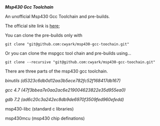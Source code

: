 ***Msp430 Gcc Toolchain***

An unofficial Msp430 Gcc Toolchain and pre-builds.

The official site link is [here](http://sourceforge.net/projects/mspgcc/);

You can clone the pre-builds only with

```
git clone "git@github.com:cwyark/msp430-gcc-toochain.git"
```

Or you can clone the mspgcc tool chain and pre-builds using...

```
git clone --recursive "git@github.com:cwyark/msp430-gcc-toochain.git"
```

There are three parts of the msp430 gcc toolchain.

_binutils (d5323c6db0d12aa3b5ece782fc52f168417db167)_


_gcc 4.7 (47f3bbea7e0aa2ac6e219004623822e35d955ea0)_


_gdb 7.2 (ad6c20c3a242ec8db9de6970f3509fed960efedd)_

msp430-libc (standard c libraries)

msp430mcu (msp430 chip definations)
